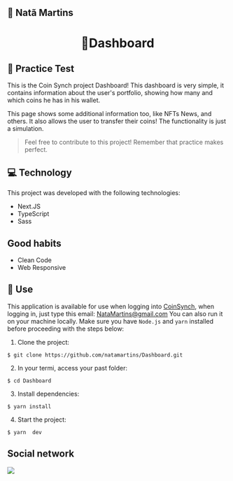 ## 🔰 Natã Martins 
<h1 align="center" style="text-align: center;">
  💼Dashboard
</h1>
    
<h2 id="project">📁 Practice Test </h2>
<p>This is the Coin Synch project Dashboard!
This dashboard is very simple, it contains information about the user's portfolio,
showing how many and which coins he has in his wallet.
</p>
<p>This page shows some additional information too, like NFTs News, and others.
It also allows the user to transfer their coins! The functionality is just a simulation.
</p>

> Feel free to contribute to this project! Remember that practice makes perfect.

<h2 id="tecnology">💻 Technology</h2>
This project was developed with the following technologies:

- Next.JS
- TypeScript
- Sass
  
<h2>Good habits</h2>

- Clean Code
- Web Responsive

<h2 id="usage">🎯 Use</h2>

This application is available for use when logging into [CoinSynch](https://landpage-sigma.vercel.app/), when logging in, just type this email: NataMartins@gmail.com
You can also run it on your machine locally. Make sure you have `Node.js` and `yarn` installed before proceeding with the steps below:

1. Clone the project:

```
$ git clone https://github.com/natamartins/Dashboard.git
```

2. In your termi, access your past folder:

```
$ cd Dashboard
```

3. Install dependencies:

```
$ yarn install
```

4. Start the project:

```
$ yarn  dev
```
## Social network
<div style="display: flex;">
  <a href="https://www.linkedin.com/in/nata-martins/" target="_blank"><img src="https://img.shields.io/badge/-LinkedIn-%230077B5?style=for-the-badge&logo=linkedin&logoColor=white" style="margin-right: 2vw" target="_blank"></a>
</div>
